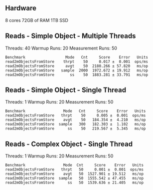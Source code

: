 ## Hardware
8 cores
72GB of RAM
1TB SSD

## Reads - Simple Object - Multiple Threads

Threads: 40
Warmup Runs: 20
Measurement Runs: 50

```
Benchmark                  Mode   Cnt     Score    Error   Units
read2mObjectsFromStore    thrpt    50     0.017 ±  0.001  ops/ms
read2mObjectsFromStore     avgt    50  2180.266 ± 57.820   ms/op
read2mObjectsFromStore   sample  2000  1972.672 ± 19.912   ms/op
read2mObjectsFromStore       ss    50  1883.281 ± 33.791   ms/op
```

## Reads - Simple Object - Single Thread

Threads: 1
Warmup Runs: 20
Measurement Runs: 50

```
Benchmark                 Mode   Cnt     Score    Error   Units
read2mObjectsFromStore   thrpt    50     0.005 ±  0.001  ops/ms
read2mObjectsFromStore    avgt    50   184.354 ±  4.210   ms/op
read2mObjectsFromStore  sample   300   182.303 ±  1.102   ms/op
read2mObjectsFromStore      ss    50   219.567 ±  5.345   ms/op
```

## Reads - Complex Object - Single Thread

Threads: 1
Warmup Runs: 20
Measurement Runs: 50

```
Benchmark                 Mode  Cnt     Score    Error   Units
read2mObjectsFromStore   thrpt   50     0.001 ±  0.001  ops/ms
read2mObjectsFromStore    avgt   50  1527.901 ± 19.512   ms/op
read2mObjectsFromStore  sample   50  1555.542 ± 47.455   ms/op
read2mObjectsFromStore      ss   50  1539.636 ± 21.405   ms/op
```